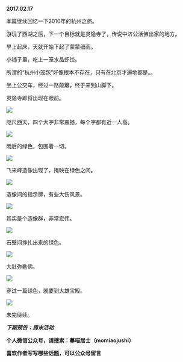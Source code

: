 
          
            
**2017.02.17**

本篇继续回忆一下2010年的杭州之旅。

游玩了西湖之后，下一个目标就是灵隐寺了，传说中济公活佛出家的地方。

早上起床，天就开始下起了蒙蒙细雨。

小铺子里，吃上一笼水晶虾饺。

所谓的“杭州小笼包”好像根本不存在，只有在北京才遍地都是。。

坐上公交车，经过一路颠簸，终于来到山脚下。

灵隐寺即将出现在眼前。




![](//upload-images.jianshu.io/upload_images/51001-3eec576f89fdad68.jpg)




咫尺西天，四个大字非常震撼，每个字都有近一人高。




![](//upload-images.jianshu.io/upload_images/51001-4c50c6b4dfce4e05.jpg)




雨后的绿色，包围着一切。




![](//upload-images.jianshu.io/upload_images/51001-8d5de0dc92284e27.jpg)




飞来峰造像出现了，掩映在绿色之间。




![](//upload-images.jianshu.io/upload_images/51001-e581fde8836b9606.jpg)




造像间的指示牌，有些大伤风景。




![](//upload-images.jianshu.io/upload_images/51001-1234bee9d5c76c3f.jpg)




其实是个造像群，非常宏伟。




![](//upload-images.jianshu.io/upload_images/51001-2d46faf4d4e2341f.jpg)




石壁间挣扎出来的绿色。




![](//upload-images.jianshu.io/upload_images/51001-494fffcbeaf11d21.jpg)




大肚弥勒佛。




![](//upload-images.jianshu.io/upload_images/51001-1fe42836c268bce6.jpg)




穿过一篇绿色，就要到大雄宝殿。




![](//upload-images.jianshu.io/upload_images/51001-b3b020b7f76bd551.jpg)




未完待续。


***下期预告：周末活动***


**个人微信公众号，请搜索：摹喵居士（momiaojushi）**

**喜欢作者写写哪些话题，可以公众号留言**

          
        